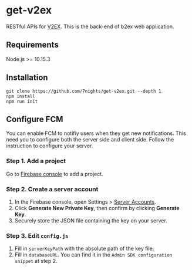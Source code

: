 get-v2ex
================================

RESTful APIs for [V2EX](https://www.v2ex.com). This is the back-end of b2ex web application.

## Requirements
Node.js >= 10.15.3

## Installation

```shell
git clone https://github.com/7nights/get-v2ex.git --depth 1
npm install
npm run init
```

## Configure FCM

You can enable FCM to notifiy users when they get new notifications. This need you to configure both the server side and client side. Follow the instruction to configure your server.

### Step 1. Add a project

Go to [Firebase console](https://console.firebase.google.com/u/0/) to add a project.

### Step 2. Create a server account

1. In the Firebase console, open Settings > [Server Accounts](https://console.firebase.google.com/u/0/project/_/settings/serviceaccounts/adminsdk).
2. Click **Generate New Private Key**, then confirm by clicking **Generate Key**.
3. Securely store the JSON file containing the key on your server.

### Step 3. Edit `config.js`

1. Fill in `serverKeyPath` with the absolute path of the key file.
2. Fill in `databaseURL`. You can find it in the `Admin SDK configuration snippet` at step 2.

